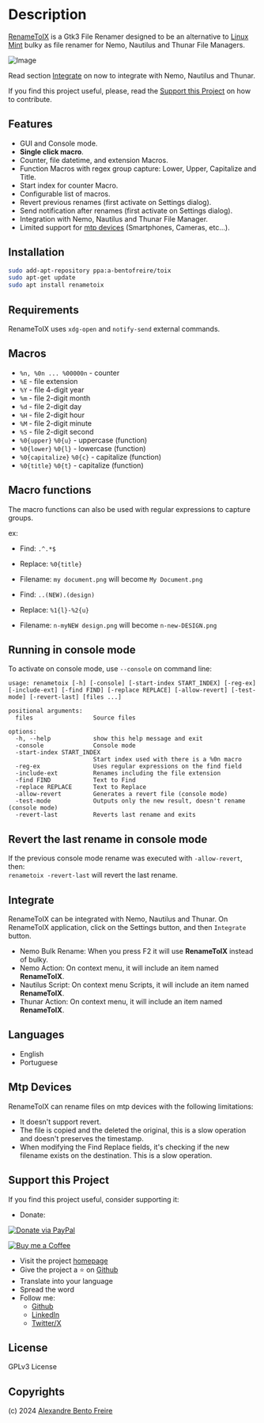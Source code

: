 # Description

[RenameToIX](https://www.devtoix.com/en/projects/renametoix) is a Gtk3 File Renamer designed to be an alternative to [Linux Mint](https://www.linuxmint.com/) bulky as file renamer for Nemo, Nautilus and Thunar File Managers.

![Image](https://www.devtoix.com/files/projects/renametoix/example-macro.gif)

Read section [Integrate](#integrate) on now to integrate with Nemo, Nautilus and Thunar.

If you find this project useful, please, read the [Support this Project](#support-this-project) on how to contribute.  

## Features

- GUI and Console mode.
- **Single click macro**.
- Counter, file datetime, and extension Macros.
- Function Macros with regex group capture: Lower, Upper, Capitalize and Title.
- Start index for counter Macro.
- Configurable list of macros.
- Revert previous renames (first activate on Settings dialog).
- Send notification after renames (first activate on Settings dialog).
- Integration with Nemo, Nautilus and Thunar File Manager.
- Limited support for [mtp devices](#mtp-devices) (Smartphones, Cameras, etc...).

## Installation

```bash
sudo add-apt-repository ppa:a-bentofreire/toix
sudo apt-get update
sudo apt install renametoix
```

## Requirements

RenameToIX uses `xdg-open` and `notify-send` external commands.

## Macros

- `%n, %0n ... %00000n` - counter
- `%E` - file extension
- `%Y` - file 4-digit year
- `%m` - file 2-digit month
- `%d` - file 2-digit day
- `%H` - file 2-digit hour
- `%M` - file 2-digit minute
- `%S` - file 2-digit second
- `%0{upper}` `%0{u}` - uppercase  (function)
- `%0{lower}` `%0{l}` - lowercase (function)
- `%0{capitalize}` `%0{c}` - capitalize (function)
- `%0{title}` `%0{t}` - capitalize (function)

## Macro functions

The macro functions can also be used with regular expressions to capture groups.

ex:
- Find: `.^.*$`
- Replace: `%0{title}`
- Filename: `my document.png` will become `My Document.png`

- Find: `..(NEW).(design)`
- Replace: `%1{l}-%2{u}`
- Filename: `n-myNEW design.png` will become `n-new-DESIGN.png`

## Running in console mode

To activate on console mode, use `--console` on command line:

```
usage: renametoix [-h] [-console] [-start-index START_INDEX] [-reg-ex] [-include-ext] [-find FIND] [-replace REPLACE] [-allow-revert] [-test-mode] [-revert-last] [files ...]

positional arguments:
  files                 Source files

options:
  -h, --help            show this help message and exit
  -console              Console mode
  -start-index START_INDEX
                        Start index used with there is a %0n macro
  -reg-ex               Uses regular expressions on the find field
  -include-ext          Renames including the file extension
  -find FIND            Text to Find
  -replace REPLACE      Text to Replace
  -allow-revert         Generates a revert file (console mode)
  -test-mode            Outputs only the new result, doesn't rename (console mode)
  -revert-last          Reverts last rename and exits
```

## Revert the last rename in console mode

If the previous console mode rename was executed with `-allow-revert`, then:  
`renametoix -revert-last` will revert the last rename.

## Integrate

RenameToIX can be integrated with Nemo, Nautilus and Thunar.
On RenameToIX application, click on the Settings button, and then `Integrate` button.

- Nemo Bulk Rename: When you press F2 it will use **RenameToIX** instead of bulky.
- Nemo Action: On context menu, it will include an item named **RenameToIX**.
- Nautilus Script: On context menu Scripts, it will include an item named **RenameToIX**.
- Thunar Action: On context menu, it will include an item named **RenameToIX**.

## Languages

- English
- Portuguese

## Mtp Devices

RenameToIX can rename files on mtp devices with the following limitations:
- It doesn't support revert.
- The file is copied and the deleted the original, this is a slow operation and doesn't preserves the timestamp.
- When modifying the Find Replace fields, it's checking if the new filename exists on the destination. This is a slow operation.

## Support this Project

If you find this project useful, consider supporting it:

- Donate:  

[![Donate via PayPal](https://www.paypalobjects.com/webstatic/en_US/i/btn/png/blue-rect-paypal-34px.png)](https://www.paypal.com/donate/?business=MCZDHYSK6TCKJ&no_recurring=0&item_name=Support+Open+Source&currency_code=EUR)

[![Buy me a Coffee](https://www.devtoix.com/assets/buymeacoffee-small.png)](https://buymeacoffee.com/abentofreire)

- Visit the project [homepage](https://www.devtoix.com/en/projects/renametoix)
- Give the project a ⭐ on [Github](https://github.com/a-bentofreire/renametoix)
- Translate into your language
- Spread the word
- Follow me:
  - [Github](https://github.com/a-bentofreire)
  - [LinkedIn](https://www.linkedin.com/in/abentofreire)
  - [Twitter/X](https://x.com/devtoix)

## License

GPLv3 License

## Copyrights

(c) 2024 [Alexandre Bento Freire](https://www.a-bentofreire.com)
